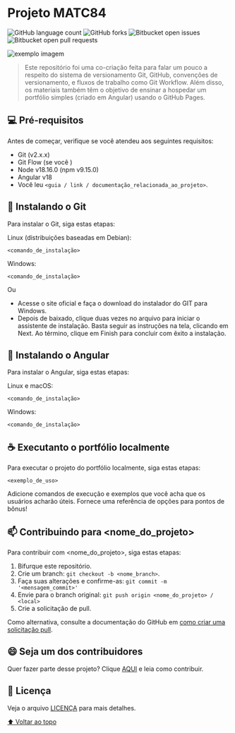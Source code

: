 # Projeto MATC84

<!---Esses são exemplos. Veja https://shields.io para outras pessoas ou para personalizar este conjunto de escudos. Você pode querer incluir dependências, status do projeto e informações de licença aqui--->

![GitHub language count](https://img.shields.io/github/languages/count/iuricode/README-template?style=for-the-badge)
![GitHub forks](https://img.shields.io/github/forks/Stirkexd/CODEMATC84?style=for-the-badge)
![Bitbucket open issues](https://img.shields.io/bitbucket/issues/Stirkexd/CODEMATC84?style=for-the-badge)
![Bitbucket open pull requests](https://img.shields.io/bitbucket/pr-raw/Stirkexd/CODEMATC84?style=for-the-badge)

<img src="exemplo-image.png" alt="exemplo imagem">

> Este repositório foi uma co-criação feita para falar um pouco a respeito do sistema de versionamento Git, GitHub, convenções de versionamento, e fluxos de trabalho como Git Workflow. Além disso, os materiais também têm o objetivo de ensinar a hospedar um portfólio simples (criado em Angular) usando o GitHub Pages.

## 💻 Pré-requisitos

Antes de começar, verifique se você atendeu aos seguintes requisitos:

* Git (v2.x.x)
* Git Flow (se você )
* Node v18.16.0 (npm v9.15.0)
* Angular v18
* Você leu `<guia / link / documentação_relacionada_ao_projeto>`.

## 🚀 Instalando o Git

Para instalar o Git, siga estas etapas:

Linux (distribuições baseadas em Debian):


```
<comando_de_instalação>
```

Windows:

```
<comando_de_instalação>
```
Ou
 * Acesse o site oficial e faça o download do instalador do GIT para Windows.
  * Depois de baixado, clique duas vezes no arquivo para iniciar o assistente de instalação. Basta seguir as instruções na tela, clicando em Next. Ao término, clique em Finish para concluir com êxito a instalação.

## 🚀 Instalando o Angular

Para instalar o Angular, siga estas etapas:

Linux e macOS:
```
<comando_de_instalação>
```

Windows:
```
<comando_de_instalação>
```


## ☕ Executanto o portfólio localmente

Para executar o projeto do portfólio localmente, siga estas etapas:

```
<exemplo_de_uso>
```

Adicione comandos de execução e exemplos que você acha que os usuários acharão úteis. Fornece uma referência de opções para pontos de bônus!

## 📫 Contribuindo para <nome_do_projeto>
<!---Se o seu README for longo ou se você tiver algum processo ou etapas específicas que deseja que os contribuidores sigam, considere a criação de um arquivo CONTRIBUTING.md separado--->
Para contribuir com <nome_do_projeto>, siga estas etapas:

1. Bifurque este repositório.
2. Crie um branch: `git checkout -b <nome_branch>`.
3. Faça suas alterações e confirme-as: `git commit -m '<mensagem_commit>'`
4. Envie para o branch original: `git push origin <nome_do_projeto> / <local>`
5. Crie a solicitação de pull.

Como alternativa, consulte a documentação do GitHub em [como criar uma solicitação pull](https://help.github.com/en/github/collaborating-with-issues-and-pull-requests/creating-a-pull-request).

## 😄 Seja um dos contribuidores<br>

Quer fazer parte desse projeto? Clique [AQUI](CONTRIBUTING.md) e leia como contribuir.

## 📝 Licença

Veja o arquivo [LICENÇA](LICENSE.md) para mais detalhes.

[⬆ Voltar ao topo](#nome-do-projeto)<br>
